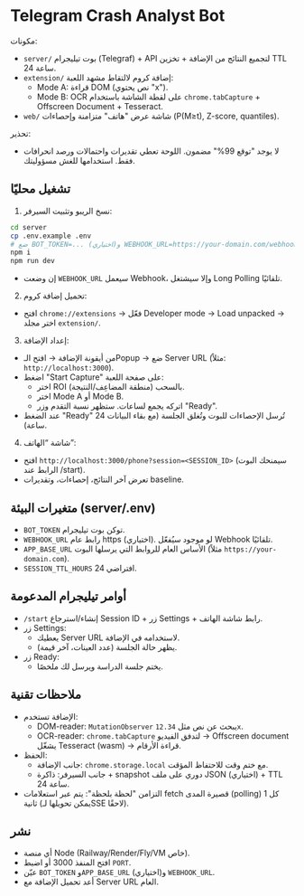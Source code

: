 # Telegram Crash Analyst Bot

مكونات:
- `server/` بوت تيليجرام (Telegraf) + API لتجميع النتائج من الإضافة + تخزين TTL 24 ساعة.
- `extension/` إضافة كروم لالتقاط مشهد اللعبة:
  - Mode A: قراءة DOM (نص يحتوي "x").
  - Mode B: OCR على لقطة الشاشة باستخدام `chrome.tabCapture` + Offscreen Document + Tesseract.
- `web/` شاشة عرض "هاتف" متزامنة وإحصاءات (P(M≥t), Z-score, quantiles).

تحذير:
- لا يوجد "توقع 99%" مضمون. اللوحة تعطي تقديرات واحتمالات ورصد انحرافات فقط. استخدامها للغش مسؤوليتك.

## تشغيل محليًا

1) نسخ الريبو وتثبيت السيرفر:
```bash
cd server
cp .env.example .env
# ضع BOT_TOKEN=... و(اختياري) WEBHOOK_URL=https://your-domain.com/webhook
npm i
npm run dev
```

- إن وضعت `WEBHOOK_URL` سيعمل Webhook، وإلا سيشتغل Long Polling تلقائيًا.

2) تحميل إضافة كروم:
- افتح `chrome://extensions` → فعّل Developer mode → Load unpacked → اختر مجلد `extension/`.

3) إعداد الإضافة:
- من أيقونة الإضافة → افتح الـPopup → ضع Server URL (مثلاً: `http://localhost:3000`).
- اضغط "Start Capture" على صفحة اللعبة:
  - اختر ROI (منطقة المضاعِف/النتيجة) بالسحب.
  - اختر Mode A أو Mode B.
  - اتركه يجمع لساعات. ستظهر نسبة التقدم وزر "Ready".
- عند الضغط "Ready" تُرسل الإحصاءات للبوت وتُغلق الجلسة (مع بقاء البيانات 24 ساعة).

4) شاشة “الهاتف”:
- افتح `http://localhost:3000/phone?session=<SESSION_ID>` (سيمنحك البوت الرابط عند /start).
- تعرض آخر النتائج، إحصاءات، وتقديرات baseline.

## متغيرات البيئة (server/.env)

- `BOT_TOKEN` توكن بوت تيليجرام.
- `WEBHOOK_URL` رابط عام https (اختياري). لو موجود سيُفعّل Webhook تلقائيًا.
- `APP_BASE_URL` الأساس العام للروابط التي يرسلها البوت (مثلاً `https://your-domain.com`).
- `SESSION_TTL_HOURS` افتراضي 24.

## أوامر تيليجرام المدعومة

- `/start` إنشاء/استرجاع Session ID + زر Settings + رابط شاشة الهاتف.
- زر Settings:
  - يعطيك Server URL لاستخدامه في الإضافة.
  - يظهر حالة الجلسة (عدد العينات، آخر قيمة).
- زر Ready:
  - يختم جلسة الدراسة ويرسل لك ملخصًا.

## ملاحظات تقنية

- الإضافة تستخدم:
  - DOM-reader: `MutationObserver` يبحث عن نص مثل `12.34x`.
  - OCR-reader: `chrome.tabCapture` لتدفق الفيديو → Offscreen document يشغّل Tesseract (wasm) → قراءة الأرقام.
- الحفظ:
  - جانب الإضافة: `chrome.storage.local` مع ختم وقت للاحتفاظ المؤقت.
  - جانب السيرفر: ذاكرة + snapshot دوري على ملف JSON (اختياري) + TTL 24 ساعة.
- التزامن "لحظة بلحظة": يتم عبر استعلامات fetch قصيرة المدى (polling) كل 1 ثانية (يمكن تحويلها لـSSE لاحقًا).

## نشر

- أي منصة Node (Railway/Render/Fly/VM خاص).
- افتح المنفذ 3000 أو اضبط `PORT`.
- عيّن `BOT_TOKEN` و`APP_BASE_URL` و(اختياري) `WEBHOOK_URL`.
- أعد تحميل الإضافة مع Server URL العام.
